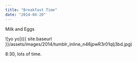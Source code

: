 ```yaml
---
title: "Breakfast Time"
date: "2014-04-20"
---
```


Milk and Eggs

![yo yo]({{ site.baseurl }}/assets/images/2014/tumblr_inline_n46jpwR3r01qlj3bd.jpg)

8:30, lots of time.
